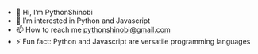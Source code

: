 - 👋 Hi, I’m PythonShinobi
- 👀 I’m interested in Python and Javascript
- 📫 How to reach me pythonshinobi@gmail.com
- ⚡ Fun fact: Python and Javascript are versatile programming languages


